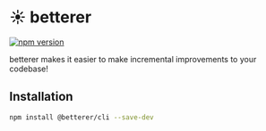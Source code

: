 # ☀️ betterer

[![npm version](https://img.shields.io/npm/v/@betterer/cli.svg)](https://www.npmjs.com/package/@betterer/cli)

betterer makes it easier to make incremental improvements to your codebase!

## Installation

```bash
npm install @betterer/cli --save-dev
```
